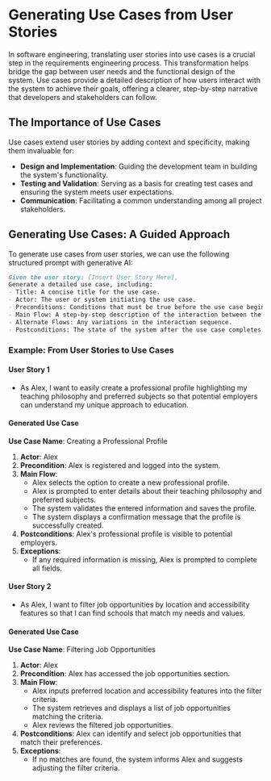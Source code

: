 # Generating Use Cases from User Stories

In software engineering, translating user stories into use cases is a crucial step in the requirements engineering process. This transformation helps bridge the gap between user needs and the functional design of the system. Use cases provide a detailed description of how users interact with the system to achieve their goals, offering a clearer, step-by-step narrative that developers and stakeholders can follow.

## The Importance of Use Cases

Use cases extend user stories by adding context and specificity, making them invaluable for:
- **Design and Implementation**: Guiding the development team in building the system's functionality.
- **Testing and Validation**: Serving as a basis for creating test cases and ensuring the system meets user expectations.
- **Communication**: Facilitating a common understanding among all project stakeholders.

## Generating Use Cases: A Guided Approach

To generate use cases from user stories, we can use the following structured prompt with generative AI:

```markdown
Given the user story: [Insert User Story Here],
Generate a detailed use case, including:
- Title: A concise title for the use case.
- Actor: The user or system initiating the use case.
- Preconditions: Conditions that must be true before the use case begins.
- Main Flow: A step-by-step description of the interaction between the actor and the system to achieve the goal.
- Alternate Flows: Any variations in the interaction sequence.
- Postconditions: The state of the system after the use case completes.
```

### Example: From User Stories to Use Cases

#### User Story 1
- As Alex, I want to easily create a professional profile highlighting my teaching philosophy and preferred subjects so that potential employers can understand my unique approach to education.

#### Generated Use Case
**Use Case Name**: Creating a Professional Profile

1. **Actor**: Alex
2. **Precondition**: Alex is registered and logged into the system.
3. **Main Flow**:
   - Alex selects the option to create a new professional profile.
   - Alex is prompted to enter details about their teaching philosophy and preferred subjects.
   - The system validates the entered information and saves the profile.
   - The system displays a confirmation message that the profile is successfully created.
4. **Postconditions**: Alex's professional profile is visible to potential employers.
5. **Exceptions**:
   - If any required information is missing, Alex is prompted to complete all fields.

#### User Story 2
- As Alex, I want to filter job opportunities by location and accessibility features so that I can find schools that match my needs and values.

#### Generated Use Case
**Use Case Name**: Filtering Job Opportunities

1. **Actor**: Alex
2. **Precondition**: Alex has accessed the job opportunities section.
3. **Main Flow**:
   - Alex inputs preferred location and accessibility features into the filter criteria.
   - The system retrieves and displays a list of job opportunities matching the criteria.
   - Alex reviews the filtered job opportunities.
4. **Postconditions**: Alex can identify and select job opportunities that match their preferences.
5. **Exceptions**:
   - If no matches are found, the system informs Alex and suggests adjusting the filter criteria.